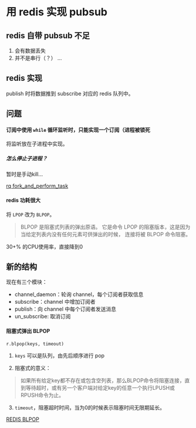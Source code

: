 用 redis 实现 pubsub
===

## redis 自带 pubsub 不足
1. 会有数据丢失
2. 并不是串行（？）
...

## redis 实现
publish 时将数据推到 subscribe 对应的 redis 队列中。

## 问题

#### 订阅中使用 `while` 循环监听时，只能实现一个订阅（进程被锁死

将监听放在子进程中实现。

##### 怎么停止子进程？
暂时是手动kill...


[rq fork_and_perform_task](https://github.com/nvie/rq/commit/a5a89256089a5610255eb09610ed1805eee43e81#diff-e419b495cc1d73ae799a0a4c4acc4598R65)

#### redis 功耗很大

将 `LPOP` 改为 `BLPOP`。
> BLPOP 是阻塞式列表的弹出原语。 它是命令 LPOP 的阻塞版本，这是因为当给定列表内没有任何元素可供弹出的时候， 连接将被 BLPOP 命令阻塞。

30+% 的CPU使用率，直接降到0


## 新的结构

现在有三个模块：

* channel_daemon：轮询 channel，每个订阅者获取信息
* subscribe：channel 中增加订阅者
* publish：向 channel 中每个订阅者发送消息
* un_subscribe: 取消订阅

#### 阻塞式弹出 BLPOP

`r.blpop(keys, timeout)`

1. `keys` 可以是队列，由先后顺序进行 pop

2. 阻塞式的意义：
> 如果所有给定key都不存在或包含空列表，那么BLPOP命令将阻塞连接，直到等待超时，或有另一个客户端对给定key的任意一个执行LPUSH或RPUSH命令为止。

3. `timeout`，阻塞超时时间，当为0的时候表示阻塞时间无限期延长。

[REDIS BLPOP](https://redis.readthedocs.org/en/2.4/list.html#blpop)


